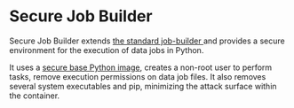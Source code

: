 # Secure Job Builder

Secure Job Builder extends [the standard job-builder ](../job-builder/README.md) and
provides a secure environment for the execution of data jobs in Python.

It uses a [secure base Python image](versatiledatakit/data-job-base-python-3.10-secure:latest),
creates a non-root user to perform tasks, remove execution permissions on data job files.
It also removes several system executables and pip, minimizing the attack surface within the container.
